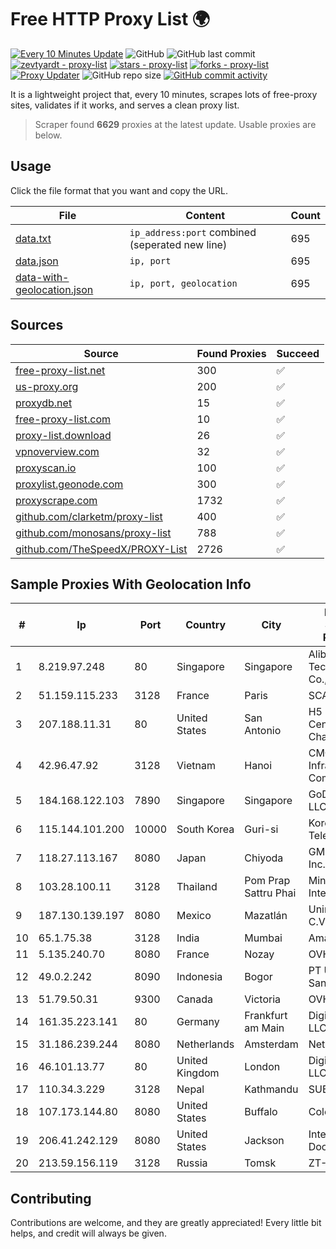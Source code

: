 
# Free HTTP Proxy List 🌍

[![Every 10 Minutes Update](https://github.com/mertguvencli/http-proxy-list/actions/workflows/main.yml/badge.svg?branch=main)](https://github.com/mertguvencli/http-proxy-list/actions/workflows/main.yml)
![GitHub](https://img.shields.io/github/license/mertguvencli/http-proxy-list)
![GitHub last commit](https://img.shields.io/github/last-commit/mertguvencli/http-proxy-list)
[![zevtyardt - proxy-list](https://img.shields.io/static/v1?label=zevtyardt&message=proxy-list&color=blue&logo=github)](https://github.com/zevtyardt/proxy-list "Go to GitHub repo")
[![stars - proxy-list](https://img.shields.io/github/stars/zevtyardt/proxy-list?style=social)](https://github.com/zevtyardt/proxy-list)
[![forks - proxy-list](https://img.shields.io/github/forks/zevtyardt/proxy-list?style=social)](https://github.com/zevtyardt/proxy-list)
[![Proxy Updater](https://github.com/zevtyardt/proxy-list/workflows/Proxy%20Updater/badge.svg)](https://github.com/zevtyardt/proxy-list/actions?query=workflow:"Proxy+Updater")
![GitHub repo size](https://img.shields.io/github/repo-size/zevtyardt/proxy-list)
[![GitHub commit activity](https://img.shields.io/github/commit-activity/m/zevtyardt/proxy-list?logo=commits)](https://github.com/zevtyardt/proxy-list/commits/main)

It is a lightweight project that, every 10 minutes, scrapes lots of free-proxy sites, validates if it works, and serves a clean proxy list.

> Scraper found **6629** proxies at the latest update. Usable proxies are below.

## Usage

Click the file format that you want and copy the URL.

|File|Content|Count|
|----|-------|-----|
|[data.txt](https://raw.githubusercontent.com/mertguvencli/http-proxy-list/main/proxy-list/data.txt)|`ip_address:port` combined (seperated new line)|695|
|[data.json](https://raw.githubusercontent.com/mertguvencli/http-proxy-list/main/proxy-list/data.json)|`ip, port`|695|
|[data-with-geolocation.json](https://raw.githubusercontent.com/mertguvencli/http-proxy-list/main/proxy-list/data-with-geolocation.json)|`ip, port, geolocation`|695|

## Sources

|Source|Found Proxies|Succeed|
|------|-------------|-------|
|[free-proxy-list.net](https://free-proxy-list.net)|300|✅|
|[us-proxy.org](https://www.us-proxy.org)|200|✅|
|[proxydb.net](http://proxydb.net)|15|✅|
|[free-proxy-list.com](https://free-proxy-list.com/?page=&port=&type%5B%5D=http&type%5B%5D=https&up_time=0&search=Search)|10|✅|
|[proxy-list.download](https://www.proxy-list.download/HTTP)|26|✅|
|[vpnoverview.com](https://vpnoverview.com/privacy/anonymous-browsing/free-proxy-servers)|32|✅|
|[proxyscan.io](https://www.proxyscan.io)|100|✅|
|[proxylist.geonode.com](https://proxylist.geonode.com/api/proxy-list?limit=300&page=1&sort_by=lastChecked&sort_type=desc&protocols=http,https)|300|✅|
|[proxyscrape.com](https://api.proxyscrape.com/v2/?request=displayproxies&protocol=http&timeout=10000&country=all&ssl=all&anonymity=all)|1732|✅|
|[github.com/clarketm/proxy-list](https://raw.githubusercontent.com/clarketm/proxy-list/master/proxy-list-raw.txt)|400|✅|
|[github.com/monosans/proxy-list](https://raw.githubusercontent.com/monosans/proxy-list/main/proxies/http.txt)|788|✅|
|[github.com/TheSpeedX/PROXY-List](https://raw.githubusercontent.com/TheSpeedX/PROXY-List/master/http.txt)|2726|✅|


## Sample Proxies With Geolocation Info

|#|Ip|Port|Country|City|Internet Service Provider|
|-|--|----|-------|----|-------------------------|
|1|8.219.97.248|80|Singapore|Singapore|Alibaba (US) Technology Co., Ltd.|
|2|51.159.115.233|3128|France|Paris|SCALEWAY|
|3|207.188.11.31|80|United States|San Antonio|H5 Data Centers - Chandler LLC|
|4|42.96.47.92|3128|Vietnam|Hanoi|CMC Telecom Infrastructure Company|
|5|184.168.122.103|7890|Singapore|Singapore|GoDaddy.com, LLC|
|6|115.144.101.200|10000|South Korea|Guri-si|Korea Telecom|
|7|118.27.113.167|8080|Japan|Chiyoda|GMO Internet, Inc.|
|8|103.28.100.11|3128|Thailand|Pom Prap Sattru Phai|Ministry of Interior|
|9|187.130.139.197|8080|Mexico|Mazatlán|Uninet S.A. de C.V.|
|10|65.1.75.38|3128|India|Mumbai|Amazon.com|
|11|5.135.240.70|8080|France|Nozay|OVH SAS|
|12|49.0.2.242|8090|Indonesia|Bogor|PT Usaha Adi Sanggoro|
|13|51.79.50.31|9300|Canada|Victoria|OVH SAS|
|14|161.35.223.141|80|Germany|Frankfurt am Main|DigitalOcean, LLC|
|15|31.186.239.244|8080|Netherlands|Amsterdam|NetSkope Inc|
|16|46.101.13.77|80|United Kingdom|London|DigitalOcean, LLC|
|17|110.34.3.229|3128|Nepal|Kathmandu|SUBISU C7|
|18|107.173.144.80|8080|United States|Buffalo|ColoCrossing|
|19|206.41.242.129|8080|United States|Jackson|Internet Doorway, Inc.|
|20|213.59.156.119|3128|Russia|Tomsk|ZT-TOMSK|



## Contributing

Contributions are welcome, and they are greatly appreciated! Every
little bit helps, and credit will always be given.

